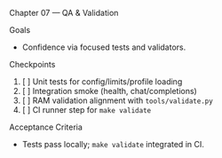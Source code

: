 Chapter 07 — QA & Validation

Goals
- Confidence via focused tests and validators.

Checkpoints
1. [ ] Unit tests for config/limits/profile loading
2. [ ] Integration smoke (health, chat/completions)
3. [ ] RAM validation alignment with `tools/validate.py`
4. [ ] CI runner step for `make validate`

Acceptance Criteria
- Tests pass locally; `make validate` integrated in CI.

